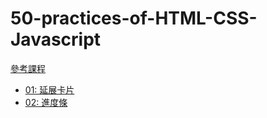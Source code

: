 # 50-practices-of-HTML-CSS-Javascript
[參考課程](https://www.udemy.com/course/50-projects-50-days/)

* [01: 延展卡片](https://github.com/querlemtle/50-practices-of-HTML-CSS-Javascript/tree/main/%E5%BB%B6%E5%B1%95%E5%8D%A1%E7%89%87)
* [02: 進度條](https://github.com/querlemtle/50-practices-of-HTML-CSS-Javascript/tree/main/%E9%80%B2%E5%BA%A6%E6%A2%9D)
